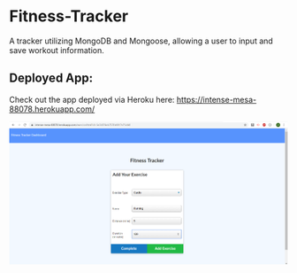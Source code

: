 # Fitness-Tracker

A tracker utilizing MongoDB and Mongoose, allowing a user to input and save workout information. 


## Deployed App:


Check out the app deployed via Heroku here: https://intense-mesa-88078.herokuapp.com/





![Screenshot of the deployed app](./public/images/fitnessscreenshot.png)
